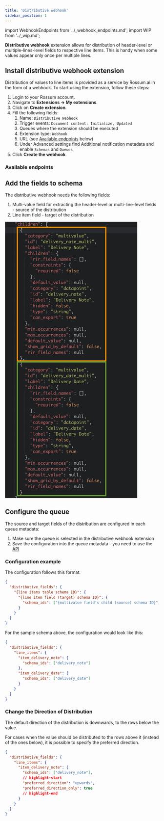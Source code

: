 ```yaml
---
title: 'Distributive webhook'
sidebar_position: 1
---
```


import WebhookEndpoints from '../\_webhook_endpoints.md';
import WIP from '../\_wip.md';

**Distributive webhook** extension allows for distribution of header-level or multiple-lines-level fields to respective line items. This is handy when some values appear only once per multiple lines.

## Install distributive webhook extension

Distribution of values to line items is provided as a service by Rossum.ai in the form of a webhook. To start using the extension, follow these steps:

1. Login to your Rossum account.
1. Navigate to **Extensions → My extensions**.
1. Click on **Create extension**.
1. Fill the following fields:
   1. Name: `Distributive Webhook`
   1. Trigger events: `Document content: Initialize, Updated`
   1. Queues where the extension should be executed
   1. Extension type: `Webhook`
   1. URL (see [Available endpoints](#available-endpoints) below)
   1. Under Advanced settings find Additional notification metadata and enable `Schemas` and `Queues`
1. Click **Create the webhook**.

### Available endpoints

<WebhookEndpoints
  eu1="https://elis.rossum.ai/svc/distributive/validate"
  eu2="https://{your domain}.rossum.app/svc/distributive/validate"
  us="https://us.app.rossum.ai/svc/distributive/validate"
  jp="https://shared-jp.app.rossum.ai/svc/distributive/validate"
/>

## Add the fields to schema

The distributive webhook needs the following fields:

1. Multi-value field for extracting the header-level or multi-line-level fields - source of the distribution
1. Line item field - target of the distribution

![Example with 2 multi-value fields](./img/schema.png)

## Configure the queue

The source and target fields of the distribution are configured in each queue metadata:

1. Make sure the queue is selected in the distributive webhook extension
1. Save the configuration into the queue metadata - you need to use the [API](https://elis.rossum.ai/api/docs/#queue)

### Configuration example

The configuration follows this format:

```json
{
  "distributive_fields": {
    "{line items table schema ID}": {
      "{line item field (target) schema ID}": {
        "schema_ids": ["{multivalue field's child (source) schema ID}"]
      }
    }
  }
}
```

For the sample schema above, the configuration would look like this:

```json
{
  "distributive_fields": {
    "line_items": {
      "item_delivery_note": {
        "schema_ids": ["delivery_note"]
      },
      "item_delivery_date": {
        "schema_ids": ["delivery_date"]
      }
    }
  }
}
```

### Change the Direction of Distribution

The default direction of the distribution is downwards, to the rows below the value.

For cases when the value should be distributed to the rows above it (instead of the ones below), it is possible to specify the preferred direction.

```json
{
  "distributive_fields": {
    "line_items": {
      "item_delivery_note": {
        "schema_ids": ["delivery_note"],
        // highlight-start
        "preferred_direction": "upwards",
        "preferred_direction_only": true
        // highlight-end
      }
    }
  }
}
```
